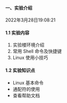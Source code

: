 #### 一、实验介绍

2022年3月28日19:08:21

#### 1.1 实验内容

1. 实验楼环境介绍
2. 常用 Shell 命令及快捷键
3. Linux 使用小技巧

#### 1.2 实验知识点

- Linux 基本命令
- 通配符的使用
- 查看帮助文档